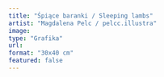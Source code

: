 ```yaml
---
title: "Śpiące baranki / Sleeping lambs"
artist: "Magdalena Pelc / pelcc.illustra"
image:
type: "Grafika"
url:
format: "30x40 cm"
featured: false
---
```

